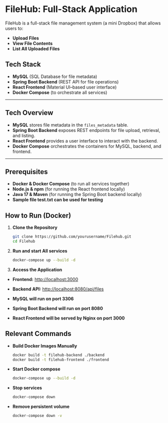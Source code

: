 # FileHub: Full-Stack Application

FileHub is a full-stack file management system (a mini Dropbox) that allows users to:
- **Upload Files**
- **View File Contents**
- **List All Uploaded Files**

## Tech Stack
- **MySQL** (SQL Database for file metadata)
- **Spring Boot Backend** (REST API for file operations)
- **React Frontend** (Material UI–based user interface)
- **Docker Compose** (to orchestrate all services)

---

## Tech Overview

- **MySQL** stores file metadata in the `files_metadata` table.
- **Spring Boot Backend** exposes REST endpoints for file upload, retrieval, and listing.
- **React Frontend** provides a user interface to interact with the backend.
- **Docker Compose** orchestrates the containers for MySQL, backend, and frontend.

---

## Prerequisites

- **Docker & Docker Compose** (to run all services together)
- **Node.js & npm** (for running the React frontend locally)
- **Java 17 & Maven** (for running the Spring Boot backend locally)
- **Sample file test.txt can be used for testing**


## How to Run (Docker)

1. **Clone the Repository**
   ```bash
   git clone https://github.com/yourusername/Filehub.git
   cd Filehub
   
2. **Run and start All services**
    ```bash
   docker-compose up --build -d

3. **Access the Application**

- **Frontend:** [http://localhost:3000](http://localhost:3000)
- **Backend API:** [http://localhost:8080/api/files](http://localhost:8080/api/files)


- **MySQL will run on port 3306**
- **Spring Boot Backend will run on port 8080**
- **React Frontend will be served by Nginx on port 3000**

## Relevant Commands

- **Build Docker Images Manually**
  ```bash
  docker build -t filehub-backend ./backend
  docker build -t filehub-frontend ./frontend

- **Start Docker compose**
  ```bash
  docker-compose up --build -d

- **Stop services**
  ```bash
  docker-compose down

- **Remove persistent volume**
  ```bash
  docker-compose down -v